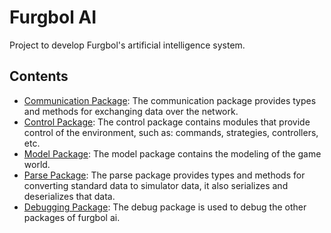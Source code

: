 # Furgbol AI

Project to develop Furgbol's artificial intelligence system.

## Contents

- [Communication Package](https://github.com/furgbol/ai/tree/master/comm): The communication package provides types and methods for exchanging data over the network.
- [Control Package](https://github.com/furgbol/ai/tree/master/control): The control package contains modules that provide control of the environment, such as: commands, strategies, controllers, etc.
- [Model Package](https://github.com/furgbol/ai/tree/master/model): The model package contains the modeling of the game world.
- [Parse Package](https://github.com/furgbol/ai/tree/master/parse): The parse package provides types and methods for converting standard data to simulator data, it also serializes and deserializes that data.
- [Debugging Package](https://github.com/furgbol/ai/tree/master/debug): The debug package is used to debug the other packages of furgbol ai.